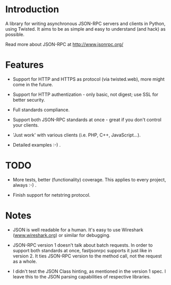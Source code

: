 Introduction
============

A library for writing asynchronous JSON-RPC servers and clients in Python,
using Twisted. It aims to be as simple and easy to understand (and hack)
as possible.

Read more about JSON-RPC at http://www.jsonrpc.org/


Features
========

* Support for HTTP and HTTPS as protocol (via twisted.web), more might come
  in the future.

* Support for HTTP authentization - only basic, not digest; use SSL for better
  security.

* Full standards compliance.

* Support both JSON-RPC standards at once - great if you don't control your
  clients.

* 'Just work' with various clients (i.e. PHP, C++, JavaScript...).

* Detailed examples :-) .


TODO
====

* More tests, better (functionality) coverage. This applies to every project,
  always :-) .

* Finish support for netstring protocol.


Notes
=====

* JSON is well readable for a human. It's easy to use Wireshark
  (www.wireshark.org) or similar for debugging.

* JSON-RPC version 1 doesn't talk about batch requests. In order to support both
  standards at once, fastjsonrpc supports it just like in version 2. It ties
  JSON-RPC version to the method call, not the request as a whole.

* I didn't test the JSON Class hinting, as mentioned in the version 1 spec. I
  leave this to the JSON parsing capabilities of respective libraries.

